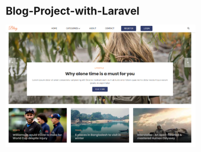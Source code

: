 # Blog-Project-with-Laravel

[![Cover Photo](./cover-image.PNG)](https://github.com/polashcb7/Blog-Project-with-Laravel.git)
